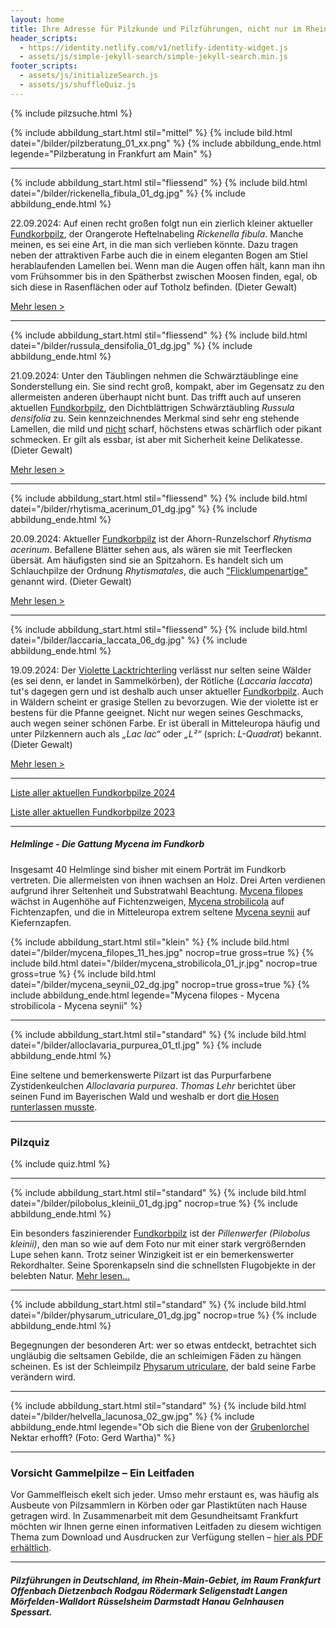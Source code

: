 ```yaml
---
layout: home
title: Ihre Adresse für Pilzkunde und Pilzführungen, nicht nur im Rhein-Main-Gebiet
header_scripts:
  - https://identity.netlify.com/v1/netlify-identity-widget.js
  - assets/js/simple-jekyll-search/simple-jekyll-search.min.js
footer_scripts:
  - assets/js/initializeSearch.js
  - assets/js/shuffleQuiz.js
---
```

{% include pilzsuche.html %}

{% include abbildung_start.html stil="mittel" %}
{% include bild.html datei="/bilder/pilzberatung_01_xx.png" %}
{% include abbildung_ende.html legende="Pilzberatung in Frankfurt am Main" %}

- - -

{% include abbildung_start.html stil="fliessend" %}
{% include bild.html datei="/bilder/rickenella_fibula_01_dg.jpg" %}
{% include abbildung_ende.html %}

22.09.2024: Auf einen recht großen folgt nun ein zierlich kleiner aktueller [Fundkorbpilz](AA "Glossar-"), der Orangerote Heftelnabeling *Rickenella fibula*. Manche meinen, es sei eine Art, in die man sich verlieben könnte. Dazu tragen neben der attraktiven Farbe auch die in einem eleganten Bogen am Stiel herablaufenden Lamellen bei. Wenn man die Augen offen hält, kann man ihn vom Frühsommer bis in den Spätherbst zwischen Moosen finden, egal, ob sich diese in Rasenflächen oder auf Totholz befinden. (Dieter Gewalt)

[Mehr lesen >](/pilze/rickenella-fibula)

<div style="clear:  both"></div>

- - -

{% include abbildung_start.html stil="fliessend" %}
{% include bild.html datei="/bilder/russula_densifolia_01_dg.jpg" %}
{% include abbildung_ende.html %}

21.09.2024: Unter den Täublingen nehmen die Schwärztäublinge eine Sonderstellung ein. Sie sind recht groß, kompakt, aber im Gegensatz zu den allermeisten anderen überhaupt nicht bunt. Das trifft auch auf unseren aktuellen [Fundkorbpilz](AA "Glossar-"), den Dichtblättrigen Schwärztäubling *Russula densifolia* zu. Sein kennzeichnendes Merkmal sind sehr eng stehende Lamellen, die mild und <ins>nicht</ins> scharf, höchstens etwas schärflich oder pikant schmecken. Er gilt als essbar, ist aber mit Sicherheit keine Delikatesse. (Dieter Gewalt)

[Mehr lesen >](/pilze/russula-densifolia-dichtblättriger-schwärztäubling)

<div style="clear:  both"></div>

- - -

{% include abbildung_start.html stil="fliessend" %}
{% include bild.html datei="/bilder/rhytisma_acerinum_01_dg.jpg" %}
{% include abbildung_ende.html %}

20.09.2024: Aktueller [Fundkorbpilz](AA "Glossar-") ist der Ahorn-Runzelschorf *Rhytisma acerinum*. Befallene Blätter sehen aus, als wären sie mit Teerflecken übersät. Am häufigsten sind sie an Spitzahorn. Es handelt sich um Schlauchpilze der Ordnung *Rhytismatales*, die auch ["Flicklumpenartige"](/verwandt/flicklumpenartige-rhytismatales) genannt wird. (Dieter Gewalt)

[Mehr lesen >](/pilze/rhytisma-acerinum-ahorn-runzelschorf)

<div style="clear:  both"></div>

- - -

{% include abbildung_start.html stil="fliessend" %}
{% include bild.html datei="/bilder/laccaria_laccata_06_dg.jpg" %}
{% include abbildung_ende.html %}

19.09.2024: Der [Violette Lacktrichterling](/pilze/laccaria-amethystina-violetter-lacktrichterling) verlässt nur selten seine Wälder (es sei denn, er landet in Sammelkörben), der Rötliche (*Laccaria laccata*) tut's dagegen gern und ist deshalb auch unser aktueller [Fundkorbpilz](AA "Glossar-"). Auch in Wäldern scheint er grasige Stellen zu bevorzugen. Wie der violette ist er bestens für die Pfanne geeignet. Nicht nur wegen seines Geschmacks, auch wegen seiner schönen Farbe. Er ist überall in Mitteleuropa häufig und unter Pilzkennern auch als *„Lac lac“* oder *„L²“* (sprich: *L-Quadrat*) bekannt. (Dieter Gewalt)

[Mehr lesen >](/pilze/laccaria-laccata-rötlicher-lacktrichterling)

<div style="clear:  both"></div>

- - -

[Liste aller aktuellen Fundkorbpilze 2024](/artikel/liste-aller-aktuellen-fundkorbpilze-2024.html)

[Liste aller aktuellen Fundkorbpilze 2023](/artikel/liste-aller-aktuellen-fundkorbpilze-2023.html)

- - -

##### Helmlinge - Die Gattung *Mycena* im Fundkorb

Insgesamt 40 Helmlinge sind bisher mit einem Porträt im Fundkorb vertreten. Die allermeisten von ihnen wachsen an Holz. Drei Arten verdienen aufgrund ihrer Seltenheit und Substratwahl Beachtung. [Mycena filopes](/pilze/mycena-filopes-zerbrechlicher-fadenhelmling) wächst in Augenhöhe auf Fichtenzweigen, [Mycena strobilicola](/pilze/mycena-strobilicola-fichtenzapfenhelmling) auf Fichtenzapfen, und die in Mitteleuropa extrem seltene [Mycena seynii](/pilze/mycena-seynii-mediterraner-kiefernzapfenhelmling) auf Kiefernzapfen.

{% include abbildung_start.html stil="klein" %}
{% include bild.html datei="/bilder/mycena_filopes_11_hes.jpg" nocrop=true gross=true %}
{% include bild.html datei="/bilder/mycena_strobilicola_01_jr.jpg" nocrop=true gross=true %}
{% include bild.html datei="/bilder/mycena_seynii_02_dg.jpg" nocrop=true gross=true %}
{% include abbildung_ende.html legende="Mycena filopes - Mycena strobilicola - Mycena seynii" %}

- - -

{% include abbildung_start.html stil="standard" %}
{% include bild.html datei="/bilder/alloclavaria_purpurea_01_tl.jpg" %}
{% include abbildung_ende.html %}

Eine seltene und bemerkenswerte Pilzart ist das Purpurfarbene Zystidenkeulchen *Alloclavaria purpurea*. *Thomas Lehr* berichtet über seinen Fund im Bayerischen Wald und weshalb er dort [die Hosen runterlassen musste](/pilze/alloclavaria-purpurea-purpurfarbenes-zystidenkeulchen).

- - -

### Pilzquiz

{% include quiz.html %}

- - -

{% include abbildung_start.html stil="standard" %}
{% include bild.html datei="/bilder/pilobolus_kleinii_01_dg.jpg" nocrop=true %}
{% include abbildung_ende.html %}

Ein besonders faszinierender [Fundkorbpilz](AA "Glossar-") ist der *Pillenwerfer (Pilobolus kleinii)*, den man so wie auf dem Foto nur mit einer stark vergrößernden Lupe sehen kann. Trotz seiner Winzigkeit ist er ein bemerkenswerter Rekordhalter. Seine Sporenkapseln sind die schnellsten Flugobjekte in der belebten Natur. [Mehr lesen...](/pilze/pilobolus-kleinii-pillenwerfer)

- - -

{% include abbildung_start.html stil="standard" %}
{% include bild.html datei="/bilder/physarum_utriculare_01_dg.jpg" nocrop=true %}
{% include abbildung_ende.html %}

Begegnungen der besonderen Art: wer so etwas entdeckt, betrachtet sich ungläubig die seltsamen Gebilde, die an schleimigen Fäden zu hängen scheinen. Es ist der Schleimpilz [Physarum utriculare](/pilze/physarum-utriculare-fadenfruchtschleimpilz), der bald seine Farbe verändern wird.

- - -

{% include abbildung_start.html stil="standard" %}
{% include bild.html datei="/bilder/helvella_lacunosa_02_gw.jpg" %}
{% include abbildung_ende.html legende="Ob sich die Biene von der <a href='/pilze/helvella-lacunosa-grubenlorchel'>Grubenlorchel</a> Nektar erhofft?  (Foto: Gerd Wartha)" %}

- - -

### Vorsicht Gammelpilze – Ein Leitfaden

Vor Gammelfleisch ekelt sich jeder. Umso mehr erstaunt es, was häufig als Ausbeute von Pilzsammlern in Körben oder gar Plastiktüten nach Hause getragen wird. In Zusammenarbeit mit dem Gesundheitsamt Frankfurt möchten wir Ihnen gerne einen informativen Leitfaden zu diesem wichtigen Thema zum Download und Ausdrucken zur Verfügung stellen – [hier als PDF erhältlich](/assets/docs/Fundkorb.de-Gammelpilze.pdf).

- - -

##### Pilzführungen in Deutschland, im Rhein-Main-Gebiet, im Raum Frankfurt Offenbach Dietzenbach Rodgau Rödermark Seligenstadt Langen Mörfelden-Walldort Rüsselsheim Darmstadt Hanau Gelnhausen Spessart.